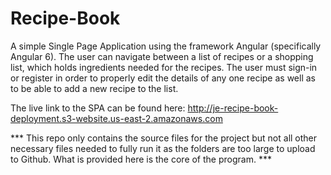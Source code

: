 # Recipe-Book
A simple Single Page Application using the framework Angular (specifically Angular 6).  The user can navigate between a list of recipes or a shopping list, which holds ingredients needed for the recipes.  The user must sign-in or register in order to properly edit the details of any one recipe as well as to be able to add a new recipe to the list.

The live link to the SPA can be found here: http://je-recipe-book-deployment.s3-website.us-east-2.amazonaws.com

*** This repo only contains the source files for the project but not all other necessary files needed to fully run it as the folders are too large to upload to Github.  What is provided here is the core of the program. ***
